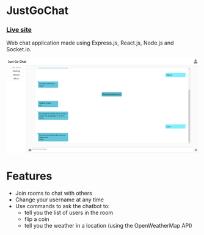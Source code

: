 # JustGoChat

### [Live site](https://justgochat.herokuapp.com/)

Web chat application made using Express.js, React.js, Node.js and Socket.io.

![Screenshot](https://github.com/Sapheir/JustGoChat/blob/main/example.PNG)

# Features
- Join rooms to chat with others
- Change your username at any time
- Use commands to ask the chatbot to: 
  - tell you the list of users in the room
  - flip a coin
  - tell you the weather in a location (using the OpenWeatherMap API)
